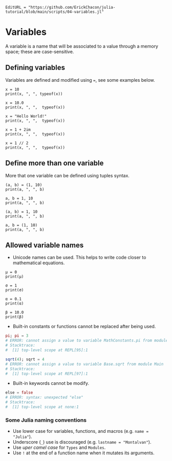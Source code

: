```@meta
EditURL = "https://github.com/ErickChacon/julia-tutorial/blob/main/scripts/04-variables.jl"
```

# Variables

A variable is a name that will be associated to a value through a memory space; these
are case-sensitive.

## Defining variables

Variables are defined and modified using `=`, see some examples below.

````@example 04-variables
x = 10
print(x, ", ", typeof(x))
````

````@example 04-variables
x = 10.0
print(x, ", ",  typeof(x))
````

````@example 04-variables
x = "Hello World!"
print(x, ", ",  typeof(x))
````

````@example 04-variables
x = 1 + 2im
print(x, ", ",  typeof(x))
````

````@example 04-variables
x = 1 // 2
print(x, ", ",  typeof(x))
````

## Define more than one variable

More that one variable can be defined using tuples syntax.

````@example 04-variables
(a, b) = (1, 10)
print(a, ", ", b)
````

````@example 04-variables
a, b = 1, 10
print(a, ", ", b)
````

````@example 04-variables
(a, b) = 1, 10
print(a, ", ", b)
````

````@example 04-variables
a, b = (1, 10)
print(a, ", ", b)
````

## Allowed variable names

- Unicode names can be used. This helps to write code closer to mathematical equations.

````@example 04-variables
μ = 0
print(μ)
````

````@example 04-variables
σ = 1
print(σ)
````

````@example 04-variables
α = 0.1
print(α)
````

````@example 04-variables
β = 10.0
print(β)
````

- Built-in constants or functions cannot be replaced after being used.

```julia
pi; pi = 3
# ERROR: cannot assign a value to variable MathConstants.pi from module Main
# Stacktrace:
#  [1] top-level scope at REPL[95]:1
```

```julia
sqrt(4); sqrt = 4
# ERROR: cannot assign a value to variable Base.sqrt from module Main
# Stacktrace:
#  [1] top-level scope at REPL[97]:1
```

- Built-in keywords cannot be modify.

```julia
else = false
# ERROR: syntax: unexpected "else"
# Stacktrace:
#  [1] top-level scope at none:1
```

### Some Julia naming conventions

- Use lower case for variables, functions, and macros (e.g. `name = "Julia"`).
- Underscore (`_`) use is discouraged (e.g. `lastname = "Montalvan"`).
- Use *uper camel case* for `Types` and `Modules`.
- Use `!` at the end of a function name when it mutates its arguments.

